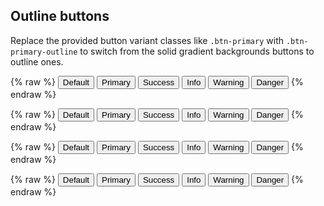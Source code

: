 ## Outline buttons

Replace the provided button variant classes like `.btn-primary` with `.btn-primary-outline` to switch from the solid gradient backgrounds buttons to outline ones.

{% raw %}
<button type="button" class="btn btn-lg btn-default-outline">Default</button>
<button type="button" class="btn btn-lg btn-primary-outline">Primary</button>
<button type="button" class="btn btn-lg btn-success-outline">Success</button>
<button type="button" class="btn btn-lg btn-info-outline">Info</button>
<button type="button" class="btn btn-lg btn-warning-outline">Warning</button>
<button type="button" class="btn btn-lg btn-danger-outline">Danger</button>
{% endraw %}

{% raw %}
<button type="button" class="btn btn-default-outline">Default</button>
<button type="button" class="btn btn-primary-outline">Primary</button>
<button type="button" class="btn btn-success-outline">Success</button>
<button type="button" class="btn btn-info-outline">Info</button>
<button type="button" class="btn btn-warning-outline">Warning</button>
<button type="button" class="btn btn-danger-outline">Danger</button>
{% endraw %}

{% raw %}
<button type="button" class="btn btn-sm btn-default-outline">Default</button>
<button type="button" class="btn btn-sm btn-primary-outline">Primary</button>
<button type="button" class="btn btn-sm btn-success-outline">Success</button>
<button type="button" class="btn btn-sm btn-info-outline">Info</button>
<button type="button" class="btn btn-sm btn-warning-outline">Warning</button>
<button type="button" class="btn btn-sm btn-danger-outline">Danger</button>
{% endraw %}

{% raw %}
<button type="button" class="btn btn-xs btn-default-outline">Default</button>
<button type="button" class="btn btn-xs btn-primary-outline">Primary</button>
<button type="button" class="btn btn-xs btn-success-outline">Success</button>
<button type="button" class="btn btn-xs btn-info-outline">Info</button>
<button type="button" class="btn btn-xs btn-warning-outline">Warning</button>
<button type="button" class="btn btn-xs btn-danger-outline">Danger</button>
{% endraw %}

